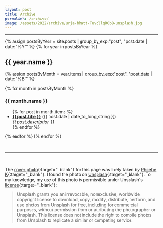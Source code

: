 ```yaml
---
layout: post
title: Archive
permalink: /archive/
image: /assets/2022/archive/urja-bhatt-TuvollqROb8-unsplash.jpg
---
```


<!-- From here: https://stackoverflow.com/questions/19086284/jekyll-liquid-templating-how-to-group-blog-posts-by-year?noredirect=1&lq=1 -->

---

{% assign postsByYear = site.posts | group_by_exp:"post", "post.date | date: '%Y'" %}
{% for year in postsByYear %}
  <h2> {{ year.name }} </h2>
  {% assign postsByMonth = year.items | group_by_exp:"post", "post.date | date: '%B'" %}

{% for month in postsByMonth %}
### {{ month.name }}
<ul>
  {% for post in month.items %}
    <!-- {% if post.category != "misc"%} -->
      <li>
        <b><a href="{{ post.url }}">{{ post.title }}</a></b> ({{ post.date | date_to_long_string }})<br> <em>{{ post.description }}</em><br>
      </li>
    <!-- {% endif %} -->
  {% endfor %}
</ul>

{% endfor %}
{% endfor %}

<br>

---

<br>

The [cover photo][cover_photo]{:target="_blank"} for this page was likely taken by [Phoebe K][author]{:target="_blank"}. I found the photo on [Unsplash][unsplash]{:target="_blank"}. To my knowledge, my use of this photo is permissible under Unsplash's [license][lic]{:target="_blank"}:
> Unsplash grants you an irrevocable, nonexclusive, worldwide copyright license to download, copy, modify, distribute, perform, and use photos from Unsplash for free, including for commercial purposes, without permission from or attributing the photographer or Unsplash. This license does not include the right to compile photos from Unsplash to replicate a similar or competing service.


[cover_photo]: https://unsplash.com/photos/5EfHF-iN0m4 "https://unsplash.com/photos/5EfHF-iN0m4"

[author]: https://unsplash.com/@raven_k "https://unsplash.com/@raven_k"

[lic]: https://unsplash.com/license "https://unsplash.com/license"

[unsplash]: https://unsplash.com/ "https://unsplash.com/"
